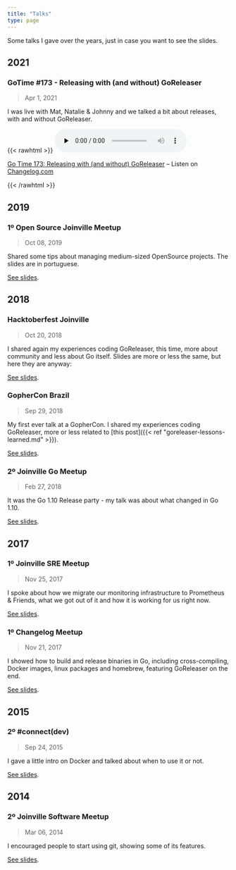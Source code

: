 ```yaml
---
title: "Talks"
type: page
---
```


Some talks I gave over the years, just in case you want to see the slides.

## 2021

### GoTime #173 - Releasing with (and without) GoReleaser

> Apr 1, 2021

I was live with Mat, Natalie & Johnny and we talked a bit about releases, with and without GoReleaser.

{{< rawhtml >}}
<audio data-theme="night" data-src="https://changelog.com/gotime/173/embed" src="https://cdn.changelog.com/uploads/gotime/173/go-time-173.mp3" preload="none" class="changelog-episode" controls></audio><p><a href="https://changelog.com/gotime/173">Go Time 173: Releasing with (and without) GoReleaser</a> – Listen on <a href="https://changelog.com/">Changelog.com</a></p><script async src="//cdn.changelog.com/embed.js"></script>
{{< /rawhtml >}}

## 2019

### 1º Open Source Joinville Meetup

> Oct 08, 2019

Shared some tips about managing medium-sized OpenSource projects. The slides
are in portuguese.

[See slides](https://speakerdeck.com/caarlos0/gerenciando-projetos-opensource).

## 2018

### Hacktoberfest Joinville

> Oct 20, 2018

I shared again my experiences coding GoReleaser, this time, more about community and less about Go itself. Slides are more or less the same, but here they are anyway:

[See slides](https://speakerdeck.com/caarlos0/goreleaser-lessons-learned-hacktoberfest).

### GopherCon Brazil

> Sep 29, 2018

My first ever talk at a GopherCon. I shared my experiences coding GoReleaser, more or less related to [this post]({{< ref "goreleaser-lessons-learned.md" >}}).

[See slides](https://speakerdeck.com/caarlos0/goreleaser-lessons-learned).

### 2º Joinville Go Meetup

> Feb 27, 2018

It was the Go 1.10 Release party - my talk was about what changed in Go 1.10.

[See slides](https://speakerdeck.com/caarlos0/go-1-dot-10-release-party-at-joinville-go-meetup).

## 2017

### 1º Joinville SRE Meetup

> Nov 25, 2017

I spoke about how we migrate our monitoring infrastructure to Prometheus & Friends, what we got out of it and how it is working for us right now.

[See slides](https://speakerdeck.com/caarlos0/monitoring-at-contaazul).

### 1º Changelog Meetup

> Nov 21, 2017

I showed how to build and release binaries in Go, including cross-compiling, Docker images, linux packages and homebrew, featuring GoReleaser on the end.

[See slides](https://speakerdeck.com/caarlos0/building-and-releasing-golang-binaries).

## 2015

### 2º #connect(dev)

> Sep 24, 2015

I gave a little intro on Docker and talked about when to use it or not.

[See slides](https://slides.com/caarlos0/why-docker#/).

## 2014

### 2º Joinville Software Meetup

> Mar 06, 2014

I encouraged people to start using git, showing some of its features.

[See slides](https://speakerdeck.com/caarlos0/comecando-com-git).
